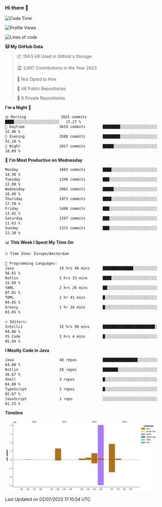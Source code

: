 ### Hi there 👋


<!--START_SECTION:waka-->
![Code Time](http://img.shields.io/badge/Code%20Time-3%2C309%20hrs%2049%20mins-blue)

![Profile Views](http://img.shields.io/badge/Profile%20Views-113-blue)

![Lines of code](https://img.shields.io/badge/From%20Hello%20World%20I%27ve%20Written-8.5%20million%20lines%20of%20code-blue)

**🐱 My GitHub Data** 

> 📦 159.5 kB Used in GitHub's Storage 
 > 
> 🏆 3,697 Contributions in the Year 2023
 > 
> 🚫 Not Opted to Hire
 > 
> 📜 48 Public Repositories 
 > 
> 🔑 8 Private Repositories 
 > 
**I'm a Night 🦉** 

```text
🌞 Morning                1925 commits        ████░░░░░░░░░░░░░░░░░░░░░   17.27 % 
🌆 Daytime                3619 commits        ████████░░░░░░░░░░░░░░░░░   32.46 % 
🌃 Evening                3588 commits        ████████░░░░░░░░░░░░░░░░░   32.18 % 
🌙 Night                  2017 commits        █████░░░░░░░░░░░░░░░░░░░░   18.09 % 
```
📅 **I'm Most Productive on Wednesday** 

```text
Monday                   1603 commits        ████░░░░░░░░░░░░░░░░░░░░░   14.38 % 
Tuesday                  1348 commits        ███░░░░░░░░░░░░░░░░░░░░░░   12.09 % 
Wednesday                2061 commits        █████░░░░░░░░░░░░░░░░░░░░   18.49 % 
Thursday                 1973 commits        ████░░░░░░░░░░░░░░░░░░░░░   17.70 % 
Friday                   1496 commits        ███░░░░░░░░░░░░░░░░░░░░░░   13.42 % 
Saturday                 1297 commits        ███░░░░░░░░░░░░░░░░░░░░░░   11.63 % 
Sunday                   1371 commits        ███░░░░░░░░░░░░░░░░░░░░░░   12.30 % 
```


📊 **This Week I Spent My Time On** 

```text
🕑︎ Time Zone: Europe/Amsterdam

💬 Programming Languages: 
Java                     19 hrs 46 mins      ██████████████░░░░░░░░░░░   56.61 % 
Kotlin                   5 hrs 33 mins       ████░░░░░░░░░░░░░░░░░░░░░   15.89 % 
YAML                     2 hrs 26 mins       ██░░░░░░░░░░░░░░░░░░░░░░░   07.01 % 
TOML                     1 hr 41 mins        █░░░░░░░░░░░░░░░░░░░░░░░░   04.85 % 
Groovy                   1 hr 16 mins        █░░░░░░░░░░░░░░░░░░░░░░░░   03.65 % 

🔥 Editors: 
IntelliJ                 32 hrs 50 mins      ████████████████████████░   94.06 % 
VS Code                  2 hrs 4 mins        █░░░░░░░░░░░░░░░░░░░░░░░░   05.94 % 
```

**I Mostly Code in Java** 

```text
Java                     48 repos            ████████████████░░░░░░░░░   64.00 % 
Kotlin                   20 repos            ███████░░░░░░░░░░░░░░░░░░   26.67 % 
Shell                    3 repos             █░░░░░░░░░░░░░░░░░░░░░░░░   04.00 % 
TypeScript               2 repos             █░░░░░░░░░░░░░░░░░░░░░░░░   02.67 % 
JavaScript               1 repo              ░░░░░░░░░░░░░░░░░░░░░░░░░   01.33 % 
```



**Timeline**

![Lines of Code chart](https://raw.githubusercontent.com/powercasgamer/powercasgamer/master/assets/bar_graph.png)


 Last Updated on 02/07/2023 17:10:54 UTC
<!--END_SECTION:waka-->
